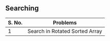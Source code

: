 <h2>Searching</h2>
<table>
  <thead>
    <tr>
      <th>S. No.</th>
      <th>Problems</th>
    </tr>
  </thead>
  <tr>
    <td>
      1
    </td>
    <td href="https://github.com/sanjay-1458/Problem-Solving/blob/main/Searching%201/Find%20First%20and%20Last%20Position%20of%20Element%20in%20Sorted%20Array.cpp">Search in Rotated Sorted Array</td>
  </tr>
</table>
